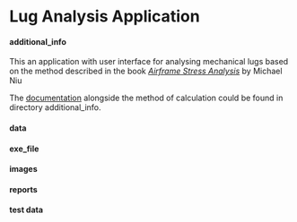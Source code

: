 # Lug Analysis Application

#### additional_info
This an application with user interface for analysing mechanical lugs based on the method described in the book [*Airframe Stress Analysis*](https://github.com/b3n-b3n/lug_analysis/blob/master/additional_info/NIU%20-%20Lug%20analysis.pdf) by Michael Niu

The [documentation](https://github.com/b3n-b3n/lug_analysis/blob/master/additional_info/documentation.md) alongside the method of calculation could be found in directory additional_info.


#### data

#### exe_file

#### images

#### reports

#### test data
